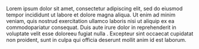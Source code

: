 Lorem ipsum dolor sit amet, consectetur adipiscing elit, sed do eiusmod tempor incididunt ut labore et 
dolore magna aliqua. Ut enim ad minim veniam, quis nostrud exercitation ullamco laboris nisi ut aliquip 
ex ea commodopariatur consequat. Duis aute irure dolor in reprehenderit in voluptate velit esse doloreeu 
fugiat nulla . Excepteur sint occaecat cupidatat non proident, sunt in culpa qui officia 
deserunt mollit anim id est laborum.